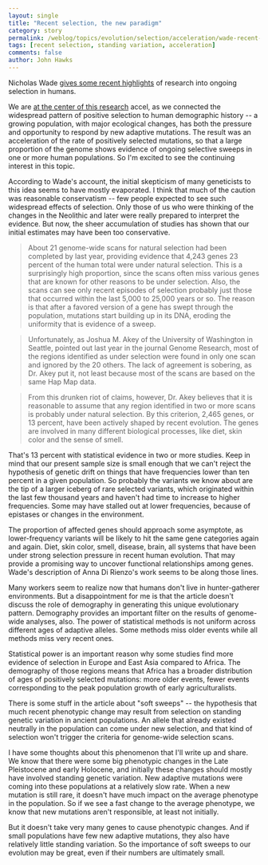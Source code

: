 ```yaml
---
layout: single 
title: "Recent selection, the new paradigm" 
category: story
permalink: /weblog/topics/evolution/selection/acceleration/wade-recent-selection-2010.html
tags: [recent selection, standing variation, acceleration] 
comments: false 
author: John Hawks 
---
```


Nicholas Wade <a href="http://www.nytimes.com/2010/07/20/science/20adapt.html">gives some recent highlights</a> of research into ongoing selection in humans. 

We are <a href="http://johnhawks.net/weblog/topics/evolution/selection/acceleration/accel_story_2007.html">at the center of this research</a> <bib>accel</bib>, as we connected the widespread pattern of positive selection to human demographic history -- a growing population, with major ecological changes, has both the pressure and opportunity to respond by new adaptive mutations. The result was an acceleration of the rate of positively selected mutations, so that a large proportion of the genome shows evidence of ongoing selective sweeps in one or more human populations. So I'm excited to see the continuing interest in this topic. 


According to Wade's account, the initial skepticism of many geneticists to this idea seems to have mostly evaporated. I think that much of the caution was reasonable conservatism -- few people expected to see such widespread effects of selection. Only those of us who were thinking of the changes in the Neolithic and later were really prepared to interpret the evidence. But now, the sheer accumulation of studies has shown that our initial estimates may have been too conservative. 


<blockquote>About 21 genome-wide scans for natural selection had been completed by last year, providing evidence that 4,243 genes  23 percent of the human total  were under natural selection. This is a surprisingly high proportion, since the scans often miss various genes that are known for other reasons to be under selection. Also, the scans can see only recent episodes of selection  probably just those that occurred within the last 5,000 to 25,000 years or so. The reason is that after a favored version of a gene has swept through the population, mutations start building up in its DNA, eroding the uniformity that is evidence of a sweep.</blockquote>

<blockquote>Unfortunately, as Joshua M. Akey of the University of Washington in Seattle, pointed out last year in the journal Genome Research, most of the regions identified as under selection were found in only one scan and ignored by the 20 others. The lack of agreement is sobering, as Dr. Akey put it, not least because most of the scans are based on the same Hap Map data.</blockquote>

<blockquote>From this drunken riot of claims, however, Dr. Akey believes that it is reasonable to assume that any region identified in two or more scans is probably under natural selection. By this criterion, 2,465 genes, or 13 percent, have been actively shaped by recent evolution. The genes are involved in many different biological processes, like diet, skin color and the sense of smell.</blockquote>

That's 13 percent with statistical evidence in two or more studies. Keep in mind that our present sample size is small enough that we can't reject the hypothesis of genetic drift on things that have frequencies lower than ten percent in a given population. So probably the variants we know about are the tip of a larger iceberg of rare selected variants, which originated within the last few thousand years and haven't had time to increase to higher frequencies. Some may have stalled out at lower frequencies, because of epistases or changes in the environment. 

The proportion of affected genes should approach some asymptote, as lower-frequency variants will be likely to hit the same gene categories again and again. Diet, skin color, smell, disease, brain, all systems that have been under strong selection pressure in recent human evolution. That may provide a promising way to uncover functional relationships among genes. Wade's description of Anna Di Rienzo's work seems to be along those lines. 

Many workers seem to realize now that humans don't live in hunter-gatherer environments. But a disappointment for me is that the article doesn't discuss the role of demography in generating this unique evolutionary pattern. Demography provides an important filter on the results of genome-wide analyses, also. The power of statistical methods is not uniform across different ages of adaptive alleles. Some methods miss older events while all methods miss very recent ones. 

Statistical power is an important reason why some studies find more evidence of selection in Europe and East Asia compared to Africa. The demography of those regions means that Africa has a broader distribution of ages of positively selected mutations: more older events, fewer events corresponding to the peak population growth of early agriculturalists. 

There is some stuff in the article about "soft sweeps" -- the hypothesis that much recent phenotypic change may result from selection on standing genetic variation in ancient populations. An allele that already existed neutrally in the population can come under new selection, and that kind of selection won't trigger the criteria for genome-wide selection scans. 

I have some thoughts about this phenomenon that I'll write up and share. We know that there were some big phenotypic changes in the Late Pleistocene and early Holocene, and initially these changes should mostly have involved standing genetic variation. New adaptive mutations were coming into these populations at a relatively slow rate. When a new mutation is still rare, it doesn't have much impact on the average phenotype in the population. So if we see a fast change to the average phenotype, we know that new mutations aren't responsible, at least not initially. 

But it doesn't take very many genes to cause phenotypic changes. And if small populations have few new adaptive mutations, they also have relatively little standing variation. So the importance of soft sweeps to our evolution may be great, even if their numbers are ultimately small. 





